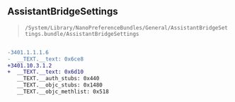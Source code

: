 ## AssistantBridgeSettings

> `/System/Library/NanoPreferenceBundles/General/AssistantBridgeSettings.bundle/AssistantBridgeSettings`

```diff

-3401.1.1.1.6
-  __TEXT.__text: 0x6ce8
+3401.10.3.1.2
+  __TEXT.__text: 0x6d10
   __TEXT.__auth_stubs: 0x440
   __TEXT.__objc_stubs: 0x1480
   __TEXT.__objc_methlist: 0x518

```
